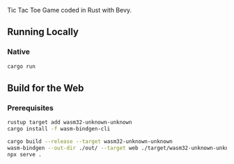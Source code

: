 Tic Tac Toe Game coded in Rust with Bevy.

## Running Locally

### Native

```sh
cargo run
```

## Build for the Web

### Prerequisites

```sh
rustup target add wasm32-unknown-unknown
cargo install -f wasm-bindgen-cli
```

```sh
cargo build --release --target wasm32-unknown-unknown
wasm-bindgen --out-dir ./out/ --target web ./target/wasm32-unknown-unknown/release/tic-tac-toe.wasm
npx serve .
```
